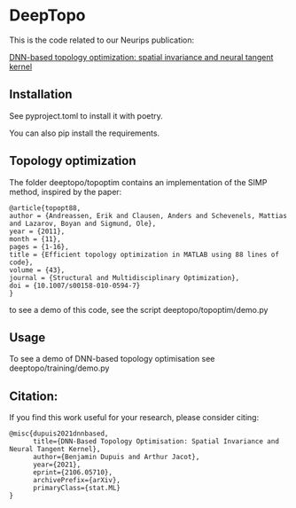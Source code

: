 # DeepTopo

This is the code related to our Neurips publication:

[DNN-based topology optimization: spatial invariance and neural tangent kernel](https://arxiv.org/abs/2106.05710)

## Installation

See pyproject.toml to install it with poetry.

You can also pip install the requirements.


## Topology optimization

The folder deeptopo/topoptim contains an implementation of the SIMP method, inspired by the paper:
```
@article{topopt88,
author = {Andreassen, Erik and Clausen, Anders and Schevenels, Mattias and Lazarov, Boyan and Sigmund, Ole},
year = {2011},
month = {11},
pages = {1-16},
title = {Efficient topology optimization in MATLAB using 88 lines of code},
volume = {43},
journal = {Structural and Multidisciplinary Optimization},
doi = {10.1007/s00158-010-0594-7}
}
```

to see a demo of this code, see the script deeptopo/topoptim/demo.py


## Usage

To see a demo of DNN-based topology optimisation see deeptopo/training/demo.py




## Citation:
If you find this work useful for your research, please consider citing:

```
@misc{dupuis2021dnnbased, 
      title={DNN-Based Topology Optimisation: Spatial Invariance and Neural Tangent Kernel}, 
      author={Benjamin Dupuis and Arthur Jacot},
      year={2021},
      eprint={2106.05710},
      archivePrefix={arXiv},
      primaryClass={stat.ML}
}
```
